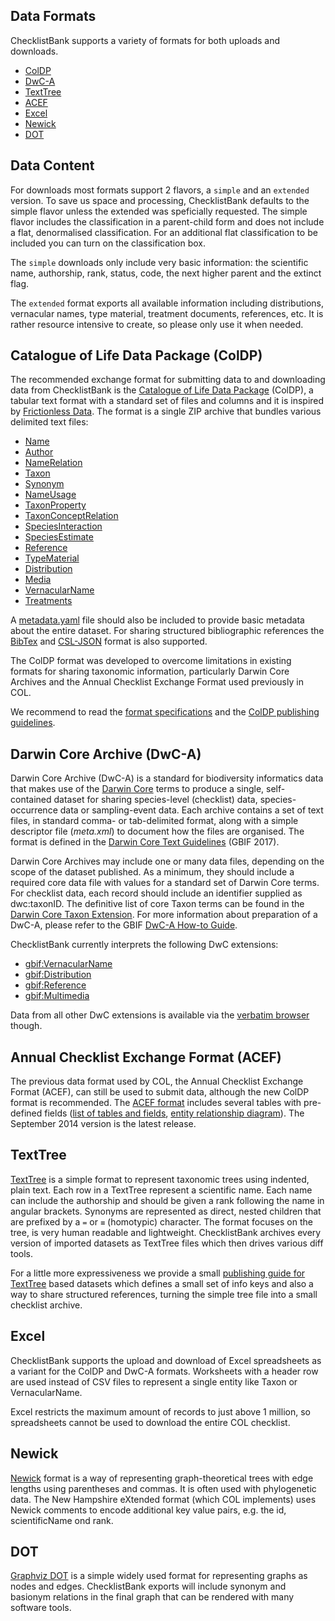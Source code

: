 ## Data Formats

ChecklistBank supports a variety of formats for both uploads and downloads.

- [ColDP](#catalogue-of-life-data-package-coldp)
- [DwC-A](#darwin-core-archive-dwc-a)
- [TextTree](#texttree)
- [ACEF](#annual-checklist-exchange-format-acef)
- [Excel](#excel)
- [Newick](#newick)
- [DOT](#dot)

## Data Content

For downloads most formats support 2 flavors, a `simple` and an `extended` version.
To save us space and processing, ChecklistBank defaults to the simple flavor unless the extended was speficially requested.
The simple flavor includes the classification in a parent-child form and does not include a flat, denormalised classification.
For an additional flat classification to be included you can turn on the classification box.

The `simple` downloads only include very basic information: the scientific name, authorship, rank, status, code, the next higher parent and the extinct flag.

The `extended` format exports all available information including distributions, vernacular names, type material, treatment documents, references, etc.
It is rather resource intensive to create, so please only use it when needed.

## Catalogue of Life Data Package (ColDP)

The recommended exchange format for submitting data to and downloading data from ChecklistBank
is the [Catalogue of Life Data Package](hhttps://catalogueoflife.github.io/coldp) (ColDP),
a tabular text format with a standard set of files and columns and it is inspired by [Frictionless Data](https://frictionlessdata.io/).
The format is a single ZIP archive that bundles various delimited text files:

- [Name](https://catalogueoflife.github.io/coldp/#name)
- [Author](https://catalogueoflife.github.io/coldp/#author)
- [NameRelation](https://catalogueoflife.github.io/coldp/#namerelation)
- [Taxon](https://catalogueoflife.github.io/coldp/#taxon)
- [Synonym](https://catalogueoflife.github.io/coldp/#synonym)
- [NameUsage](https://catalogueoflife.github.io/coldp/#nameusage)
- [TaxonProperty](https://catalogueoflife.github.io/coldp/#taxonproperty)
- [TaxonConceptRelation](https://catalogueoflife.github.io/coldp/#taxonconceptrelation)
- [SpeciesInteraction](https://catalogueoflife.github.io/coldp/#speciesinteraction)
- [SpeciesEstimate](https://catalogueoflife.github.io/coldp/#speciesestimate)
- [Reference](https://catalogueoflife.github.io/coldp/#reference)
- [TypeMaterial](https://catalogueoflife.github.io/coldp/#typematerial)
- [Distribution](https://catalogueoflife.github.io/coldp/#distribution)
- [Media](https://catalogueoflife.github.io/coldp/#media)
- [VernacularName](https://catalogueoflife.github.io/coldp/#vernacularname)
- [Treatments](https://catalogueoflife.github.io/coldp/#treatment)

A [metadata.yaml](https://catalogueoflife.github.io/coldp/metadata.yaml) file should also be included to provide basic metadata about the entire dataset.
For sharing structured bibliographic references the [BibTex](https://catalogueoflife.github.io/coldp/#reference-bibtex)
and [CSL-JSON](https://catalogueoflife.github.io/coldp/#reference-json-csl) format is also supported.

The ColDP format was developed to overcome limitations in existing formats for sharing taxonomic information, particularly Darwin Core Archives and the Annual Checklist Exchange Format used previously in COL.

We recommend to read the [format specifications](https://catalogueoflife.github.io/coldp/) and the [ColDP publishing guidelines](https://catalogueoflife.github.io/coldp/docs/publishing-guide.html).

## Darwin Core Archive (DwC-A)

Darwin Core Archive (DwC-A) is a standard for biodiversity informatics data that makes use of the [Darwin Core](https://dwc.tdwg.org/list/) terms to produce a single, self-contained dataset for sharing species-level (checklist) data, species-occurrence data or sampling-event data. Each archive contains a set of text files, in standard comma- or tab-delimited format, along with a simple descriptor file (_meta.xml_) to document how the files are organised. The format is defined in the [Darwin Core Text Guidelines](https://dwc.tdwg.org/text/) (GBIF 2017).

Darwin Core Archives may include one or many data files, depending on the scope of the dataset published. As a minimum, they should include a required core data file with values for a standard set of Darwin Core terms. For checklist data, each record should include an identifier supplied as dwc:taxonID. The definitive list of core Taxon terms can be found in the [Darwin Core Taxon Extension](http://rs.gbif.org/core/dwc_taxon_2015-04-24.xml). For more information about preparation of a DwC-A, please refer to the GBIF [DwC-A How-to Guide](https://github.com/gbif/ipt/wiki/DwCAHowToGuide).

ChecklistBank currently interprets the following DwC extensions:

- [gbif:VernacularName](https://rs.gbif.org/extension/gbif/1.0/vernacularname.xml)
- [gbif:Distribution](https://rs.gbif.org/extension/gbif/1.0/distribution.xml)
- [gbif:Reference](https://rs.gbif.org/extension/gbif/1.0/references.xml)
- [gbif:Multimedia](https://rs.gbif.org/extension/gbif/1.0/multimedia.xml)

Data from all other DwC extensions is available via the [verbatim browser](https://www.checklistbank.org/dataset/1010/verbatim) though.

## Annual Checklist Exchange Format (ACEF)

The previous data format used by COL, the Annual Checklist Exchange Format (ACEF), can still be used to submit data,
although the new ColDP format is recommended.
The [ACEF format](/docs/acef/2014_CoL_Standard_Dataset_v7_23Sep2014.pdf) includes several tables with pre-defined fields ([list of tables and fields](/docs/acef/List_of_tables_and_fields_2014.pdf), [entity relationship diagram](/docs/acef/ERD_DataSubmissionFormat_29Sep2014.pdf)). The September 2014 version is the latest release.

## TextTree

[TextTree](https://github.com/gbif/text-tree) is a simple format to represent taxonomic trees using indented, plain text. Each row in a TextTree represent a scientific name. Each name can include the authorship and should be given a rank following the name in angular brackets. Synonyms are represented as direct, nested children that are prefixed by a `=` or `≡` (homotypic) character. The format focuses on the tree, is very human readable and lightweight. ChecklistBank archives every version of imported datasets as TextTree files which then drives various diff tools.

For a little more expressiveness we provide a small [publishing guide for TextTree](https://catalogueoflife.github.io/coldp/docs/publishing-guide-txtree) based datasets which defines a small set of info keys and also a way to share structured references,
turning the simple tree file into a small checklist archive.

## Excel

ChecklistBank supports the upload and download of Excel spreadsheets as a variant for the ColDP and DwC-A formats.
Worksheets with a header row are used instead of CSV files to represent a single entity like Taxon or VernacularName.

Excel restricts the maximum amount of records to just above 1 million, so spreadsheets cannot be used to download the entire COL checklist.

## Newick

[Newick](https://en.wikipedia.org/wiki/Newick_format) format is a way of representing graph-theoretical trees with edge lengths using parentheses and commas.
It is often used with phylogenetic data.
The New Hampshire eXtended format (which COL implements) uses Newick comments to encode additional key value pairs, e.g. the id, scientificName ond rank.

## DOT

[Graphviz DOT](http://www.graphviz.org/doc/info/lang.html) is a simple widely used format for representing graphs as nodes and edges.
ChecklistBank exports will include synonym and basionym relations in the final graph that can be rendered with many software tools.
